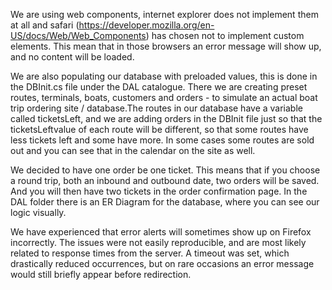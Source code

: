﻿We are using web components, internet explorer does not implement them at all and safari (https://developer.mozilla.org/en-US/docs/Web/Web_Components) has chosen not to implement custom elements. This mean that in those browsers an error message will show up, and no content will be loaded. 

We are also populating our database with preloaded values, this is done in the DBInit.cs file under the DAL catalogue. There we are creating preset routes, terminals, boats, customers and orders - to simulate an actual boat trip ordering site / database.The routes in our database have a variable called ticketsLeft, and we are adding orders in the DBInit file just so that the ticketsLeftvalue of each route will be different, so that some routes have less tickets left and some have more. In some cases some routes are sold out and you can see that in the calendar on the site as well.

We decided to have one order be one ticket. This means that if you choose a round trip, both an inbound and outbound date, two orders will be saved. And you will then have two tickets in the order confirmation page. In the DAL folder there is an ER Diagram for the database, where you can see our logic visually.

We have experienced that error alerts will sometimes show up on Firefox incorrectly. The issues were not easily reproducible, and are most likely related to response times from the server. A timeout was set, which drastically reduced occurrences, but on rare occasions an error message would still briefly appear before redirection.